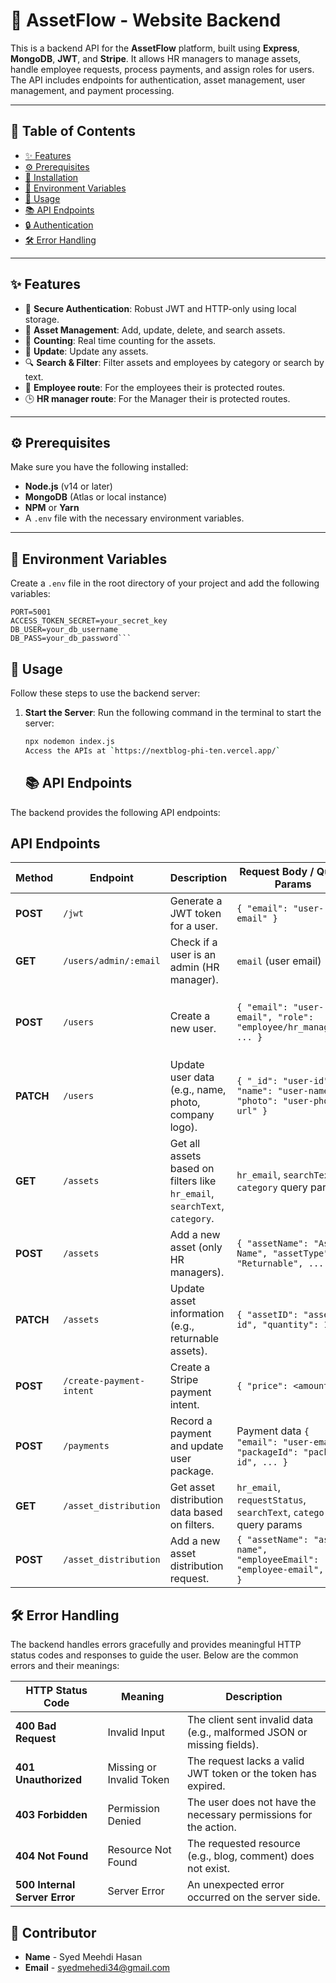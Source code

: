 # 📝 AssetFlow - Website Backend

This is a backend API for the **AssetFlow** platform, built using **Express**, **MongoDB**, **JWT**, and **Stripe**. It allows HR managers to manage assets, handle employee requests, process payments, and assign roles for users. The API includes endpoints for authentication, asset management, user management, and payment processing.

---

## 📖 Table of Contents

- [✨ Features](#-features)
- [⚙️ Prerequisites](#%EF%B8%8F-prerequisites)
- [🚀 Installation](#-installation)
- [🔑 Environment Variables](#-environment-variables)
- [📂 Usage](#-usage)
- [📚 API Endpoints](#-api-endpoints)
- [🔒 Authentication](#-authentication)
- [🛠 Error Handling](#-error-handling)

---

## ✨ Features

- 🔐 **Secure Authentication**: Robust JWT and HTTP-only using local storage.
- 📝 **Asset Management**: Add, update, delete, and search assets.
- 💬 **Counting**: Real time counting for the assets.
- 📌 **Update**: Update any assets.
- 🔍 **Search & Filter**: Filter assets and employees by category or search by text.
- 🌟 **Employee route**: For the employees their is protected routes.
- 🕒 **HR manager route**: For the Manager their is protected routes.

---

## ⚙️ Prerequisites

Make sure you have the following installed:

- **Node.js** (v14 or later)
- **MongoDB** (Atlas or local instance)
- **NPM** or **Yarn**
- A `.env` file with the necessary environment variables.

---

## 🔑 Environment Variables

Create a `.env` file in the root directory of your project and add the following variables:

````env
PORT=5001
ACCESS_TOKEN_SECRET=your_secret_key
DB_USER=your_db_username
DB_PASS=your_db_password```
````

## 📂 Usage

Follow these steps to use the backend server:

1. **Start the Server**:
   Run the following command in the terminal to start the server:

   ```bash
   npx nodemon index.js
   Access the APIs at `https://nextblog-phi-ten.vercel.app/`
   ```

   ## 📚 API Endpoints

The backend provides the following API endpoints:

## API Endpoints

| **Method** | **Endpoint**             | **Description**                                                            | **Request Body** / **Query Params**                                      | **Response**                                                                   |
| ---------- | ------------------------ | -------------------------------------------------------------------------- | ------------------------------------------------------------------------ | ------------------------------------------------------------------------------ |
| **POST**   | `/jwt`                   | Generate a JWT token for a user.                                           | `{ "email": "user-email" }`                                              | `{ "token": "JWT-token" }`                                                     |
| **GET**    | `/users/admin/:email`    | Check if a user is an admin (HR manager).                                  | `email` (user email)                                                     | `{ "role": "hr_manager" }` or `{ "role": "employee" }`                         |
| **POST**   | `/users`                 | Create a new user.                                                         | `{ "email": "user-email", "role": "employee/hr_manager", ... }`          | `{ "message": "user already exists", "insertedId": null }` or user data object |
| **PATCH**  | `/users`                 | Update user data (e.g., name, photo, company logo).                        | `{ "_id": "user-id", "name": "user-name", "photo": "user-photo-url" }`   | Updated user data object                                                       |
| **GET**    | `/assets`                | Get all assets based on filters like `hr_email`, `searchText`, `category`. | `hr_email`, `searchText`, `category` query params                        | List of assets                                                                 |
| **POST**   | `/assets`                | Add a new asset (only HR managers).                                        | `{ "assetName": "Asset Name", "assetType": "Returnable", ... }`          | New asset data                                                                 |
| **PATCH**  | `/assets`                | Update asset information (e.g., returnable assets).                        | `{ "assetID": "asset-id", "quantity": 1 }`                               | Updated asset data                                                             |
| **POST**   | `/create-payment-intent` | Create a Stripe payment intent.                                            | `{ "price": <amount> }`                                                  | `{ "clientSecret": "client-secret-for-payment" }`                              |
| **POST**   | `/payments`              | Record a payment and update user package.                                  | Payment data `{ "email": "user-email", "packageId": "package-id", ... }` | Payment result and update data                                                 |
| **GET**    | `/asset_distribution`    | Get asset distribution data based on filters.                              | `hr_email`, `requestStatus`, `searchText`, `category` query params       | List of asset distribution data                                                |
| **POST**   | `/asset_distribution`    | Add a new asset distribution request.                                      | `{ "assetName": "asset-name", "employeeEmail": "employee-email", ... }`  | New asset distribution data                                                    |

## 🛠 Error Handling

The backend handles errors gracefully and provides meaningful HTTP status codes and responses to guide the user. Below are the common errors and their meanings:

| HTTP Status Code              | Meaning                  | Description                                                            |
| ----------------------------- | ------------------------ | ---------------------------------------------------------------------- |
| **400 Bad Request**           | Invalid Input            | The client sent invalid data (e.g., malformed JSON or missing fields). |
| **401 Unauthorized**          | Missing or Invalid Token | The request lacks a valid JWT token or the token has expired.          |
| **403 Forbidden**             | Permission Denied        | The user does not have the necessary permissions for the action.       |
| **404 Not Found**             | Resource Not Found       | The requested resource (e.g., blog, comment) does not exist.           |
| **500 Internal Server Error** | Server Error             | An unexpected error occurred on the server side.                       |

## 👥 Contributor

- **Name** - Syed Meehdi Hasan
- **Email** - syedmehedi34@gmail.com
